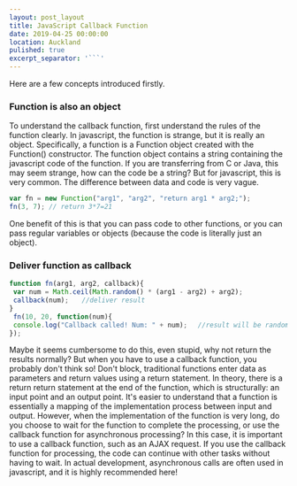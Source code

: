 ```yaml
---
layout: post_layout
title: JavaScript Callback Function
date: 2019-04-25 00:00:00
location: Auckland
pulished: true
excerpt_separator: '```'
---
```


Here are a few concepts introduced firstly.

### Function is also an object

To understand the callback function, first understand the rules of the function clearly. In javascript, the function is strange, but it is really an object. Specifically, a function is a Function object created with the Function() constructor. The function object contains a string containing the javascript code of the function. If you are transferring from C or Java, this may seem strange, how can the code be a string? But for javascript, this is very common. The difference between data and code is very vague.

~~~javascript
var fn = new Function("arg1", "arg2", "return arg1 * arg2;");
fn(3, 7); // return 3*7=21
~~~

One benefit of this is that you can pass code to other functions, or you can pass regular variables or objects (because the code is literally just an object).

### Deliver function as callback

~~~javascript
function fn(arg1, arg2, callback){
 var num = Math.ceil(Math.random() * (arg1 - arg2) + arg2);
 callback(num);　　//deliver result
}
 fn(10, 20, function(num){
 console.log("Callback called! Num: " + num); 　//result will be random number betwwen 10 and 20
});
~~~

Maybe it seems cumbersome to do this, even stupid, why not return the results normally? But when you have to use a callback function, you probably don't think so\! Don't block, traditional functions enter data as parameters and return values ​​using a return statement. In theory, there is a return return statement at the end of the function, which is structurally: an input point and an output point. It's easier to understand that a function is essentially a mapping of the implementation process between input and output. However, when the implementation of the function is very long, do you choose to wait for the function to complete the processing, or use the callback function for asynchronous processing? In this case, it is important to use a callback function, such as an AJAX request. If you use the callback function for processing, the code can continue with other tasks without having to wait. In actual development, asynchronous calls are often used in javascript, and it is highly recommended here\!